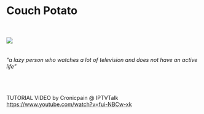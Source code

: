 # <b>Couch Potato</b><br><br>
<img src="http://s27.postimg.org/3x30gyjqb/potato1.png"><br><br><br>
<i>"a lazy person who watches a lot of television and does not have an active life"</i>
<br>
<br>
<br>
<br>

TUTORIAL VIDEO by Cronicpain @ IPTVTalk
<br>
https://www.youtube.com/watch?v=fui-NBCw-xk
